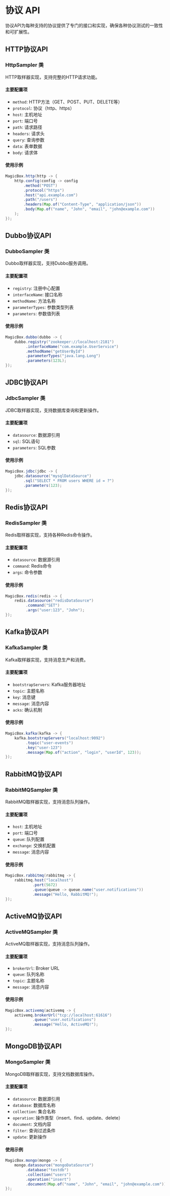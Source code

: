 # 协议 API

协议API为每种支持的协议提供了专门的接口和实现，确保各种协议测试的一致性和可扩展性。

## HTTP协议API

### HttpSampler 类
HTTP取样器实现，支持完整的HTTP请求功能。

#### 主要配置项
- `method`: HTTP方法（GET、POST、PUT、DELETE等）
- `protocol`: 协议（http、https）
- `host`: 主机地址
- `port`: 端口号
- `path`: 请求路径
- `headers`: 请求头
- `query`: 查询参数
- `data`: 表单数据
- `body`: 请求体

#### 使用示例
```java
MagicBox.http(http -> {
    http.config(config -> config
        .method("POST")
        .protocol("https")
        .host("api.example.com")
        .path("/users")
        .headers(Map.of("Content-Type", "application/json"))
        .body(Map.of("name", "John", "email", "john@example.com"))
    );
});
```

## Dubbo协议API

### DubboSampler 类
Dubbo取样器实现，支持Dubbo服务调用。

#### 主要配置项
- `registry`: 注册中心配置
- `interfaceName`: 接口名称
- `methodName`: 方法名称
- `parameterTypes`: 参数类型列表
- `parameters`: 参数值列表

#### 使用示例
```java
MagicBox.dubbo(dubbo -> {
    dubbo.registry("zookeeper://localhost:2181")
         .interfaceName("com.example.UserService")
         .methodName("getUserById")
         .parameterTypes("java.lang.Long")
         .parameters(123L);
});
```

## JDBC协议API

### JdbcSampler 类
JDBC取样器实现，支持数据库查询和更新操作。

#### 主要配置项
- `datasource`: 数据源引用
- `sql`: SQL语句
- `parameters`: SQL参数

#### 使用示例
```java
MagicBox.jdbc(jdbc -> {
    jdbc.datasource("mysqlDataSource")
        .sql("SELECT * FROM users WHERE id = ?")
        .parameters(123);
});
```

## Redis协议API

### RedisSampler 类
Redis取样器实现，支持各种Redis命令操作。

#### 主要配置项
- `datasource`: 数据源引用
- `command`: Redis命令
- `args`: 命令参数

#### 使用示例
```java
MagicBox.redis(redis -> {
    redis.datasource("redisDataSource")
         .command("SET")
         .args("user:123", "John");
});
```

## Kafka协议API

### KafkaSampler 类
Kafka取样器实现，支持消息生产和消费。

#### 主要配置项
- `bootstrapServers`: Kafka服务器地址
- `topic`: 主题名称
- `key`: 消息键
- `message`: 消息内容
- `acks`: 确认机制

#### 使用示例
```java
MagicBox.kafka(kafka -> {
    kafka.bootstrapServers("localhost:9092")
         .topic("user-events")
         .key("user-123")
         .message(Map.of("action", "login", "userId", 123));
});
```

## RabbitMQ协议API

### RabbitMQSampler 类
RabbitMQ取样器实现，支持消息队列操作。

#### 主要配置项
- `host`: 主机地址
- `port`: 端口号
- `queue`: 队列配置
- `exchange`: 交换机配置
- `message`: 消息内容

#### 使用示例
```java
MagicBox.rabbitmq(rabbitmq -> {
    rabbitmq.host("localhost")
            .port(5672)
            .queue(queue -> queue.name("user.notifications"))
            .message("Hello, RabbitMQ!");
});
```

## ActiveMQ协议API

### ActiveMQSampler 类
ActiveMQ取样器实现，支持消息队列操作。

#### 主要配置项
- `brokerUrl`: Broker URL
- `queue`: 队列名称
- `topic`: 主题名称
- `message`: 消息内容

#### 使用示例
```java
MagicBox.activemq(activemq -> {
    activemq.brokerUrl("tcp://localhost:61616")
            .queue("user.notifications")
            .message("Hello, ActiveMQ!");
});
```

## MongoDB协议API

### MongoSampler 类
MongoDB取样器实现，支持文档数据库操作。

#### 主要配置项
- `datasource`: 数据源引用
- `database`: 数据库名称
- `collection`: 集合名称
- `operation`: 操作类型（insert、find、update、delete）
- `document`: 文档内容
- `filter`: 查询过滤条件
- `update`: 更新操作

#### 使用示例
```java
MagicBox.mongo(mongo -> {
    mongo.datasource("mongoDataSource")
         .database("testdb")
         .collection("users")
         .operation("insert")
         .document(Map.of("name", "John", "email", "john@example.com"));
});
```